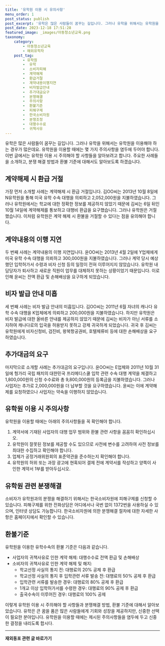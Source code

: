 ```yaml
---
title: '유학원 이용 시 유의사항'
menu_order: 1
post_status: publish
post_excerpt: '유학은 많은 사람들이 꿈꾸는 길입니다. 그러나 유학을 위해서는 유학원을 이용해야 하는 경우가 많은데요. 유학원을 이용할 때에는 몇 가지 주의사항을 염두에 두어야 합니다. 이번 글에서는 유학원 이용 시 주의해야 할 사항들을 알아보려고 합니다. 주요한 사례들을 소개하고, 분쟁 해결 방법과 환불 기준에 대해서도 알아보도록 하겠습니다.'
post_date: 2023-12-18 17:51:28
featured_image: _images/아동청소년교육.png
taxonomy:
    category:
        - 아동청소년교육
        - 해외유학자
    post_tag:
        - 유학원
        -  유학
        -  소비자피해
        -  계약해제
        -  환급거절
        -  계약내용이행지연
        -  비자발급안내
        -  추가대금요구
        -  분쟁해결
        -  주의사항
        -  환불기준
        -  피해구제
        -  한국소비자원
        -  분쟁조정
        -  대행수수료
        -  귀책사유
---
```



유학은 많은 사람들이 꿈꾸는 길입니다. 그러나 유학을 위해서는 유학원을 이용해야 하는 경우가 많은데요. 유학원을 이용할 때에는 몇 가지 주의사항을 염두에 두어야 합니다. 이번 글에서는 유학원 이용 시 주의해야 할 사항들을 알아보려고 합니다. 주요한 사례들을 소개하고, 분쟁 해결 방법과 환불 기준에 대해서도 알아보도록 하겠습니다.

## 계약해제 시 환급 거절

가장 먼저 소개할 사례는 계약해제 시 환급 거절입니다. 김OO씨는 2013년 10월 8일에 N유학원을 통해 미국 유학 수속 대행을 의뢰하고 2,052,000원을 지불하였습니다. 그러나 유학원에서는 학교에 대한 정확한 정보를 제공하지 않았기 때문에 김씨는 6일 뒤인 10월 14일에 계약해제를 통보하고 대행비 환급을 요구했습니다. 그러나 유학원은 거절했습니다. 이처럼 유학원은 계약 해제 시 환불을 거절할 수 있다는 점을 유의해야 합니다.

## 계약내용의 이행 지연

두 번째 사례는 계약내용의 이행 지연입니다. 윤OO씨는 2013년 4월 2일에 Y업체에게 미국 유학 수속 대행을 의뢰하고 300,000원을 지불하였습니다. 그러나 계약 당시 예상했던 입학허가서 수령과 비자 신청 등의 일정이 전혀 이루어지지 않았습니다. 유학원 내 담당자가 퇴사하고 새로운 직원이 업무를 대체하지 못하는 상황이었기 때문입니다. 이로 인해 윤씨는 전액 환급 및 손해배상을 요구하게 되었습니다.

## 비자 발급 안내 미흡

세 번째 사례는 비자 발급 안내의 미흡입니다. 김OO씨는 2011년 6월 자녀의 캐나다 유학 수속 대행을 K업체에게 의뢰하고 200,000원을 지불하였습니다. 하지만 유학원은 비자 발급에 대한 올바른 안내를 제공하지 않았기 때문에 김씨는 비자가 아닌 서류를 소지하여 캐나다로의 입국을 허용받지 못하고 강제 귀국하게 되었습니다. 귀국 후 김씨는 유학원에게 비자신청비, 검진비, 왕복항공권비, 호텔체류비 등에 대한 손해배상을 요구하였습니다.

## 추가대금의 요구

마지막으로 소개할 사례는 추가대금의 요구입니다. 윤OO씨는 E업체와 2011년 10월 31일에 헝가리 국립 패치의 대한민국 프리메디스쿨 입학 관련 수속 대행 계약을 체결하고 1,800,000원의 신청 수수료와 총 9,800,000원의 등록금을 지불하였습니다. 그러나 사업자는 추가로 2,000,000원을 더 납부할 것을 요구하였습니다. 윤씨는 이에 계약해제를 요청하였으나 사업자는 약속을 이행하지 않았습니다.

## 유학원 이용 시 주의사항

유학원을 이용할 때에는 아래의 주의사항들을 꼭 확인해야 합니다.
1. 계약서에 기재된 사업자의 대행 업무 범위와 환불 관련 사항을 꼼꼼히 확인하십시오.
2. 유학원이 잘못된 정보를 제공할 수도 있으므로 사전에 변수를 고려하여 사전 정보를 최대한 수집하고 확인해야 합니다.
3. 업체가 공정거래위원회의 표준약관을 준수하는지 확인해야 합니다.
4. 유학원의 허위 또는 과장 광고에 현혹되어 결제 전에 계약서를 작성하고 양쪽이 사인한 계약서 1부를 받아두십시오.

## 유학원 관련 분쟁해결

소비자가 유학원과의 분쟁을 해결하기 위해서는 한국소비자원에 피해구제를 신청할 수 있습니다. 피해구제를 위한 전화상담은 어디에서나 국번 없이 1372번을 사용하실 수 있으며, 인터넷 상담도 가능합니다. 한국소비자원에 의한 분쟁해결 절차에 대한 자세한 사항은 홈페이지에서 확인할 수 있습니다.

## 환불기준

유학원을 이용한 유학수속의 환불 기준은 다음과 같습니다.

- 사업자의 귀책사유로 인한 계약 해제: 대행수수료 전액 환급 및 손해배상
- 소비자의 귀책사유로 인한 계약 해제 및 해지:
    - 학교선정 사실의 통지 전: 대행료의 20% 공제 후 환급
    - 학교선정 사실의 통지 후 입학관련 서류 발송 전: 대행료의 50% 공제 후 환급
    - 입학관련 서류를 발송한 경우: 대행료의 80% 공제 후 환급
    - 1개교 이상 입학허가서를 수령한 경우: 대행료의 90% 공제 후 환급
    - 출국수속이 이루어진 경우: 대행료의 100% 공제

이렇게 유학원 이용 시 주의해야 할 사항들과 분쟁해결 방법, 환불 기준에 대해서 알아보았습니다. 유학은 큰 꿈을 품은 많은 사람들에게 기회와 성장을 제공하지만, 신중한 선택이 필요한 분야입니다. 유학원을 이용할 때에는 제시된 주의사항들을 염두에 두고 신중한 결정을 내리도록 합시다.


<!-- wp:separator -->
<hr class="wp-block-separator has-alpha-channel-opacity"/>
<!-- /wp:separator -->

<!-- wp:group {"backgroundColor":"base","layout":{"type":"constrained"}} -->
<div class="wp-block-group has-base-background-color has-background"><!-- wp:paragraph {"align":"center","fontSize":"medium"} -->
<p class="has-text-align-center has-large-font-size"><strong>재외동포 관련 글 바로가기</strong></p>
<!-- /wp:paragraph -->


<!-- wp:latest-posts
{"categories":[{"id":22672,"count":19,"description":"","link":"https://uknowlaw.com/category/%ec%9e%ac%ec%99%b8%eb%8f%99%ed%8f%ac/","name":"재외동포","slug":"재외동포","taxonomy":"category","parent":0,"meta":[],"_links":{"self":[{"href":"https://uknowlaw.com/wp-json/wp/v2/categories/22672"}],"collection":[{"href":"https://uknowlaw.com/wp-json/wp/v2/categories"}],"about":[{"href":"https://uknowlaw.com/wp-json/wp/v2/taxonomies/category"}],"wp:post_type":[{"href":"https://uknowlaw.com/wp-json/wp/v2/posts?categories=22672"}],"curies":[{"name":"wp","href":"https://api.w.org/{rel}","templated":true}]}}],"postsToShow":100,"excerptLength":28,"postLayout":"grid","columns":2,"featuredImageAlign":"left","featuredImageSizeSlug":"large","fontSize":"small"} /--></div>
<!-- /wp:group -->